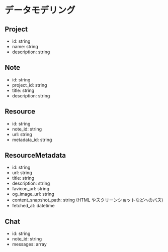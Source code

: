 # データモデリング

## Project

- id: string
- name: string
- description: string

## Note

- id: string
- project_id: string
- title: string
- description: string

## Resource

- id: string
- note_id: string
- url: string
- metadata_id: string

## ResourceMetadata

- id: string
- url: string
- title: string
- description: string
- favicon_url: string
- og_image_url: string
- content_snapshot_path: string (HTML やスクリーンショットなどへのパス)
- fetched_at: datetime

## Chat

- id: string
- note_id: string
- messages: array
